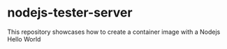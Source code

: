 # nodejs-tester-server
This repository showcases how to create a container image with a Nodejs Hello World
